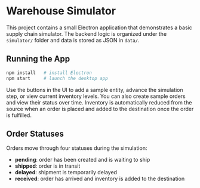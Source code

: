 # Warehouse Simulator

This project contains a small Electron application that demonstrates a basic
supply chain simulator. The backend logic is organized under the `simulator/`
folder and data is stored as JSON in `data/`.

## Running the App

```bash
npm install   # install Electron
npm start     # launch the desktop app
```

Use the buttons in the UI to add a sample entity, advance the simulation
step, or view current inventory levels. You can also create sample orders and
view their status over time. Inventory is automatically reduced from the
source when an order is placed and added to the destination once the order is
fulfilled.

## Order Statuses

Orders move through four statuses during the simulation:

- **pending**: order has been created and is waiting to ship
- **shipped**: order is in transit
- **delayed**: shipment is temporarily delayed
- **received**: order has arrived and inventory is added to the destination

